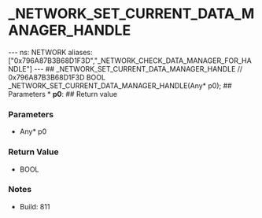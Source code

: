 # _NETWORK_SET_CURRENT_DATA_MANAGER_HANDLE

--- ns: NETWORK aliases: ["0x796A87B3B68D1F3D","_NETWORK_CHECK_DATA_MANAGER_FOR_HANDLE"] --- ## _NETWORK_SET_CURRENT_DATA_MANAGER_HANDLE  // 0x796A87B3B68D1F3D BOOL _NETWORK_SET_CURRENT_DATA_MANAGER_HANDLE(Any* p0);   ## Parameters * **p0**:  ## Return value

### Parameters
* Any* p0

### Return Value
* BOOL

### Notes
* Build: 811

